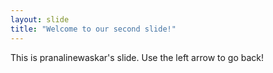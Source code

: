 ```yaml
---
layout: slide
title: "Welcome to our second slide!"
---
```

This is pranalinewaskar's slide.
Use the left arrow to go back!
